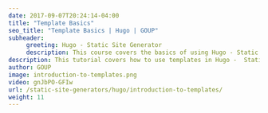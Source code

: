 ```yaml
---
date: 2017-09-07T20:24:14-04:00
title: "Template Basics"
seo_title: "Template Basics | Hugo | GOUP"
subheader:
     greeting: Hugo - Static Site Generator
     description: This course covers the basics of using Hugo - Static Site Generator. Work your way through the articles and we'll teach you everything you need to know to create a professional and scalable website or blog!
description: This tutorial covers how to use templates in Hugo -  Static Site Generator.
author: GOUP
image: introduction-to-templates.png
video: gnJbPO-GFIw
url: /static-site-generators/hugo/introduction-to-templates/
weight: 11
---
```

